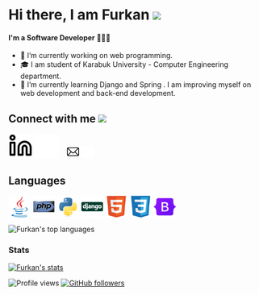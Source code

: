 
<h1> Hi there, I am Furkan <img src = "https://raw.githubusercontent.com/MartinHeinz/MartinHeinz/master/wave.gif" height=35px > </h1>

<!--
**Furkan-Ahmet-Ozdemir/Furkan-Ahmet-Ozdemir** is a ✨ _special_ ✨ repository because its `README.md` (this file) appears on your GitHub profile.

Here are some ideas to get you started:

- 🔭 I’m currently working on ...
- 🌱 I’m currently learning ...
- 👯 I’m looking to collaborate on ...
- 🤔 I’m looking for help with ...
- 💬 Ask me about ...
- 📫 How to reach me: ...
- 😄 Pronouns: ...
- ⚡ Fun fact: ...
-->


#### I'm a Software Developer 👩🏻‍💻

- 🔭 I’m currently working on web programming.
- 🎓 I am student of Karabuk University - Computer Engineering department.
- 🌱 I’m currently learning Django and Spring . I am improving myself on web development and back-end development.


<h2> Connect with me <img src='https://raw.githubusercontent.com/ShahriarShafin/ShahriarShafin/main/Assets/handshake.gif' width="100px"> </h2>

[![website](./img/linkedin-light.svg)](https://www.linkedin.com/in/furkan-ahmet-özdemir-09a79a198#gh-light-mode-only)
[![website](./img/linkedin-dark.svg)](https://www.linkedin.com/in/furkan-ahmet-özdemir-09a79a198#gh-dark-mode-only)
&nbsp;&nbsp;
[![mailto](./img/mailto-light.png)](mailto:furkanahmetozdemir@hotmail.com#gh-light-mode-only)
[![mailto](./img/mailto-dark.png)](mailto:furkanahmetozdemir@hotmail.com#gh-dark-mode-only)

<h2> Languages </h2>
<p align='left'>
  
<img width ='44px' align='center'  src ='https://raw.githubusercontent.com/devicons/devicon/master/icons/java/java-original.svg'>
<img width ='44px' align='center'  src ='https://raw.githubusercontent.com/devicons/devicon/master/icons/php/php-original.svg'>
<img width ='44px' align='center'  src ='https://raw.githubusercontent.com/devicons/devicon/master/icons/python/python-original.svg'>
<img width ='44px' align='center'  src ='https://raw.githubusercontent.com/devicons/devicon/master/icons/django/django-original.svg'>
<!-- <img width ='44px' align='center'  src ='https://raw.githubusercontent.com/devicons/devicon/master/icons/numpy/numpy-original.svg'> -->
<img width ='44px' align='center' src ='https://raw.githubusercontent.com/devicons/devicon/master/icons/html5/html5-original.svg'> 
<img width ='44px' align='center' src ='https://raw.githubusercontent.com/devicons/devicon/master/icons/css3/css3-original.svg'>
<img width ='44px' align='center' src ='https://raw.githubusercontent.com/devicons/devicon/master/icons/bootstrap/bootstrap-original.svg'>
<!-- <img width ='44px' align='center'  src ='https://raw.githubusercontent.com/devicons/devicon/master/icons/javascript/javascript-original.svg'> -->
<!-- <img width ='44px' align='center' src ='https://raw.githubusercontent.com/devicons/devicon/master/icons/jquery/jquery-original.svg'> -->
<!-- <img width ='44px' align='center' src ='https://raw.githubusercontent.com/devicons/devicon/master/icons/nodejs/nodejs-original.svg'> -->
<!-- <img width ='44px' align='center' src ='https://raw.githubusercontent.com/devicons/devicon/master/icons/nextjs/nextjs-original.svg'> -->
<!-- <img width ='44px' align='center' src ='https://raw.githubusercontent.com/devicons/devicon/master/icons/react/react-original.svg'> -->
<!-- <img width ='44px' align='center' src ='https://raw.githubusercontent.com/devicons/devicon/master/icons/haskell/haskell-original.svg'> -->
<!-- <img width ='44px' align='center' src ='https://raw.githubusercontent.com/devicons/devicon/master/icons/heroku/heroku-original.svg'> -->
  
  
<!--   
<img width ='44px' align='center' src ='https://raw.githubusercontent.com/devicons/devicon/master/icons/intellij/intellij-idea.svg'>
<img width ='44px' align='center' src ='https://raw.githubusercontent.com/devicons/devicon/master/icons/visualstudio/visualstudio-plain.svg'>
<img width ='44px' align='center' src ='https://raw.githubusercontent.com/devicons/devicon/master/icons/vscode/vscode-original.svg'>
<img width ='44px' align='center' src ='https://raw.githubusercontent.com/devicons/devicon/master/icons/git/git-original.svg'>
<img width ='44px' align='center' src ='https://raw.githubusercontent.com/devicons/devicon/master/icons/github/github-original.svg'>
 -->
  
  
<!-- <img width ='44px' align='center' src ='https://raw.githubusercontent.com/devicons/devicon/master/icons/gitlab/gitlab-original.svg'> -->
<!-- <img width ='44px' align='center' src ='https://raw.githubusercontent.com/devicons/devicon/master/icons/linux/linux-original.svg'> -->
<!-- <img width ='44px' align='center' src ='https://raw.githubusercontent.com/devicons/devicon/master/icons/ubuntu/ubuntu-plain.svg'> -->
<!-- <img width ='44px' align='center' src ='https://raw.githubusercontent.com/devicons/devicon/master/icons/pycharm/pycharm-original.svg'> -->
<!-- <img width ='44px' align='center' src ='https://raw.githubusercontent.com/devicons/devicon/master/icons/atom/atom-original.svg'>  -->
<!-- <img width ='44px' align='center' src ='https://raw.githubusercontent.com/devicons/devicon/master/icons/confluence/confluence-original.svg'>  -->
  
</p>

![Furkan's top languages](https://github-readme-stats.vercel.app/api/top-langs?username=Furkan-Ahmet-Ozdemir&show_icons=true&theme=radical&locale=en&layout=compact)

### Stats
<!-- [![Furkan's github streak](https://github-readme-streak-stats.herokuapp.com/?user=Furkan-Ahmet-Ozdemir&theme=tokyonight)](https://github.com/Furkan-Ahmet-Ozdemir/github-readme-streak-stats) -->
[![Furkan's stats](https://github-readme-stats.vercel.app/api?username=Furkan-Ahmet-Ozdemir&langs_count=3&layout=compact&show_icons=true&theme=tokyonight&count_private=true&include_all_commits=true)](https://github.com/Furkan-Ahmet-Ozdemir/github-readme-stats)

![Profile views](https://gpvc.arturio.dev/Furkan-Ahmet-Ozdemir)
[![GitHub followers](https://img.shields.io/github/followers/Furkan-Ahmet-Ozdemir.svg?style=social&label=Follow&maxAge=2592000)](https://github.com/Furkan-Ahmet-Ozdemir?tab=followers)
